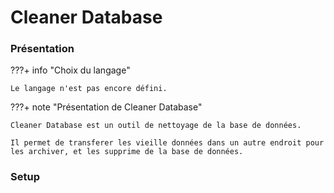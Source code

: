 # Cleaner Database

### Présentation

???+ info "Choix du langage"
    
    Le langage n'est pas encore défini.

???+ note "Présentation de Cleaner Database"

    Cleaner Database est un outil de nettoyage de la base de données.

    Il permet de transferer les vieille données dans un autre endroit pour les archiver, et les supprime de la base de données.

### Setup
    